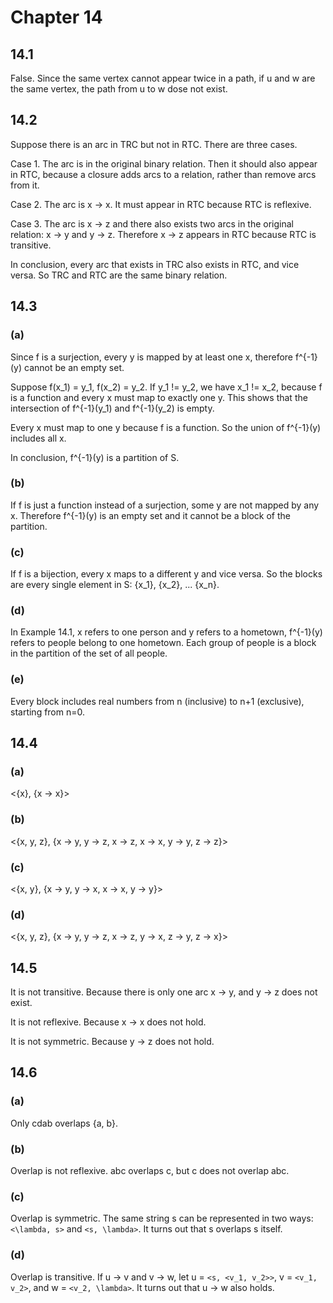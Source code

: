 # Chapter 14

## 14.1

False. Since the same vertex cannot appear twice in a path, if u and w are the same vertex, the path from u to w dose not exist.

## 14.2

Suppose there is an arc in TRC but not in RTC. There are three cases.

Case 1. The arc is in the original binary relation. Then it should also appear in RTC, because a closure adds arcs to a relation, rather than remove arcs from it.

Case 2. The arc is x -> x. It must appear in RTC because RTC is reflexive.

Case 3. The arc is x -> z and there also exists two arcs in the original relation: x -> y and y -> z. Therefore x -> z appears in RTC because RTC is transitive.

In conclusion, every arc that exists in TRC also exists in RTC, and vice versa. So TRC and RTC are the same binary relation.

## 14.3

### (a)

Since f is a surjection, every y is mapped by at least one x, therefore f^{-1}(y) cannot be an empty set.

Suppose f(x_1) = y_1, f(x_2) = y_2. If y_1 != y_2, we have x_1 != x_2, because f is a function and every x must map to exactly one y. This shows that the intersection of f^{-1}(y_1) and f^{-1}(y_2) is empty.

Every x must map to one y because f is a function. So the union of f^{-1}(y) includes all x.

In conclusion, f^{-1}(y) is a partition of S.

### (b)

If f is just a function instead of a surjection, some y are not mapped by any x. Therefore f^{-1}(y) is an empty set and it cannot be a block of the partition.

### (c)

If f is a bijection, every x maps to a different y and vice versa. So the blocks are every single element in S: {x_1}, {x_2}, ... {x_n}.

### (d)

In Example 14.1, x refers to one person and y refers to a hometown, f^{-1}(y) refers to people belong to one hometown. Each group of people is a block in the partition of the set of all people.

### (e)

Every block includes real numbers from n (inclusive) to n+1 (exclusive), starting from n=0.

## 14.4

### (a)

<{x}, {x -> x}>

### (b)

<{x, y, z}, {x -> y, y -> z, x -> z, x -> x, y -> y, z -> z}>

### (c)

<{x, y}, {x -> y, y -> x, x -> x, y -> y}>

### (d)

<{x, y, z}, {x -> y, y -> z, x -> z, y -> x, z -> y, z -> x}>

## 14.5

It is not transitive. Because there is only one arc x -> y, and y -> z does not exist.

It is not reflexive. Because x -> x does not hold.

It is not symmetric. Because y -> z does not hold.

## 14.6

### (a)

Only cdab overlaps {a, b}.

### (b)

Overlap is not reflexive. abc overlaps c, but c does not overlap abc.

### (c)

Overlap is symmetric. The same string s can be represented in two ways: `<\lambda, s>` and `<s, \lambda>`. It turns out that s overlaps s itself.

### (d)

Overlap is transitive. If u -> v and v -> w, let u = `<s, <v_1, v_2>>`, v = `<v_1, v_2>`, and w = `<v_2, \lambda>`. It turns out that u -> w also holds.
